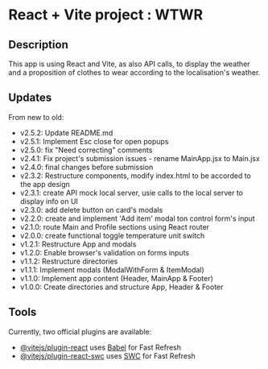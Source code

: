 # React + Vite project : WTWR

## Description

This app is using React and Vite, as also API calls, to display the weather and a proposition of clothes to wear according to the localisation's weather.

## Updates

From new to old:

- v2.5.2: Update README.md
- v2.5.1: Implement Esc close for open popups
- v2.5.0: fix "Need correcting" comments
- v2.4.1: Fix project's submission issues - rename MainApp.jsx to Main.jsx
- v2.4.0: final changes before submission
- v2.3.2: Restructure components, modify index.html to be accorded to the app design
- v2.3.1: create API mock local server, usie calls to the local server to display info on UI
- v2.3.0: add delete button on card's modals
- v2.2.0: create and implement 'Add item' modal ton control form's input
- v2.1.0: route Main and Profile sections using React router
- v2.0.0: create functional toggle temperature unit switch
- v1.2.1: Restructure App and modals
- v1.2.0: Enable browser's validation on forms inputs
- v1.1.2: Restructure directories
- v1.1.1: Implement modals (ModalWithForm & ItemModal)
- v1.1.0: Implement app content (Header, MainApp & Footer)
- v1.0.0: Create directories and structure App, Header & Footer

## Tools

Currently, two official plugins are available:

- [@vitejs/plugin-react](https://github.com/vitejs/vite-plugin-react/blob/main/packages/plugin-react/README.md) uses [Babel](https://babeljs.io/) for Fast Refresh
- [@vitejs/plugin-react-swc](https://github.com/vitejs/vite-plugin-react-swc) uses [SWC](https://swc.rs/) for Fast Refresh
